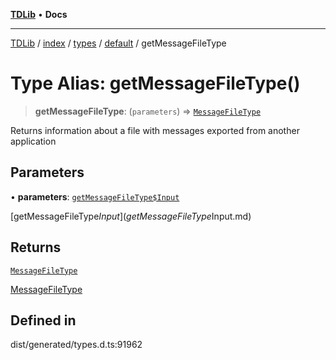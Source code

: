 [**TDLib**](../../../../../../README.md) • **Docs**

***

[TDLib](../../../../../../modules.md) / [index](../../../../../README.md) / [types](../../../README.md) / [default](../README.md) / getMessageFileType

# Type Alias: getMessageFileType()

> **getMessageFileType**: (`parameters`) => [`MessageFileType`](MessageFileType.md)

Returns information about a file with messages exported from another application

## Parameters

• **parameters**: [`getMessageFileType$Input`](getMessageFileType$Input.md)

[getMessageFileType$Input](getMessageFileType$Input.md)

## Returns

[`MessageFileType`](MessageFileType.md)

[MessageFileType](MessageFileType.md)

## Defined in

dist/generated/types.d.ts:91962
